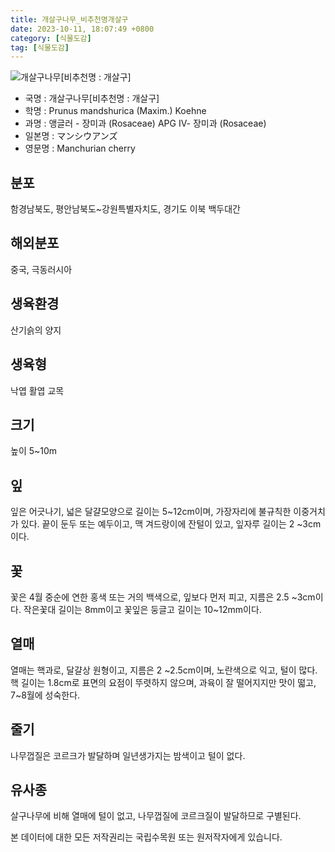 ```yaml
---
title: 개살구나무_비추천명개살구
date: 2023-10-11, 18:07:49 +0800
category: [식물도감]
tag: [식물도감]
---
```




![개살구나무[비추천명 : 개살구]](http://www.nature.go.kr/fileUpload/plants/basic/Rosaceae/Prunus/12783/12783_1_th2.jpg)
- 국명 : 개살구나무[비추천명 : 개살구]
- 학명 : Prunus mandshurica (Maxim.) Koehne
- 과명 : 앵글러 - 장미과 (Rosaceae) APG Ⅳ- 장미과 (Rosaceae)
- 일본명 : マンシウアンズ
- 영문명 : Manchurian cherry


## 분포
함경남북도, 평안남북도~강원특별자치도, 경기도 이북 백두대간
## 해외분포
중국, 극동러시아
## 생육환경
산기슭의 양지
## 생육형
낙엽 활엽 교목
## 크기
높이 5~10m
## 잎
잎은 어긋나기, 넓은 달걀모양으로 길이는 5~12cm이며, 가장자리에 불규칙한 이중거치가 있다. 끝이 둔두 또는 예두이고, 맥 겨드랑이에 잔털이 있고, 잎자루 길이는 2 ~3cm이다.
## 꽃
꽃은 4월 중순에 연한 홍색 또는 거의 백색으로, 잎보다 먼저 피고, 지름은 2.5 ~3cm이다. 작은꽃대 길이는 8mm이고 꽃잎은 둥글고 길이는 10~12mm이다.
## 열매
열매는 핵과로, 달걀상 원형이고, 지름은 2 ~2.5cm이며, 노란색으로 익고, 털이 많다.  핵 길이는 1.8cm로 표면의 요점이 뚜렷하지 않으며, 과육이 잘 떨어지지만 맛이 떫고, 7~8월에 성숙한다.
## 줄기
나무껍질은 코르크가 발달하며 일년생가지는 밤색이고 털이 없다.
## 유사종
살구나무에 비해 열매에 털이 없고, 나무껍질에 코르크질이 발달하므로 구별된다. 






본 데이터에 대한 모든 저작권리는 국립수목원 또는 원저작자에게 있습니다.
